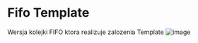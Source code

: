 # Fifo Template
Wersja kolejki FIFO  ktora realizuje zalozenia Template
![image](https://github.com/zajackarolina/cpp/assets/147318667/bbd9a1d6-0f31-49bd-9f9d-e8bbaa388cd7)
